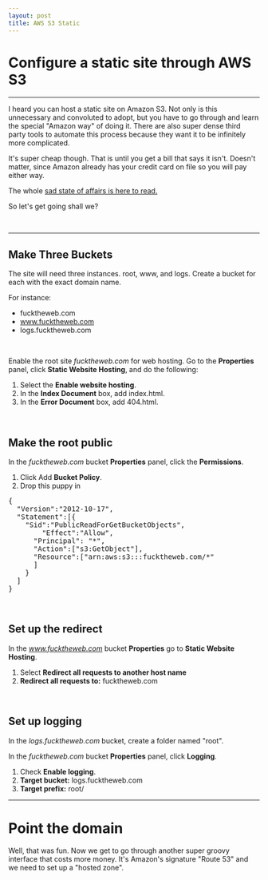 ```yaml
---
layout: post
title: AWS S3 Static
---
```


# Configure a static site through AWS S3

***

I heard you can host a static site on Amazon S3. Not only is this unnecessary and convoluted to adopt, but you have to go through and learn the special "Amazon way" of doing it. There are also super dense third party tools to automate this process because they want it to be infinitely more complicated.

It's super cheap though. That is until you get a bill that says it isn't. Doesn't matter, since Amazon already has your credit card on file so you will pay either way.

The whole [sad state of affairs is here to read.](http://docs.aws.amazon.com/AmazonS3/latest/dev/HostingWebsiteOnS3Setup.html)

So let's get going shall we?

<br>

<hr>

## Make Three Buckets

The site will need three instances. root, www, and logs. Create a bucket for each with the exact domain name.

For instance:  

+ fucktheweb.com
+ www.fucktheweb.com
+ logs.fucktheweb.com

<br>

Enable the root site *fucktheweb.com* for web hosting. Go to the **Properties** panel, click **Static Website Hosting**, and do the following:

1. Select the **Enable website hosting**.
2. In the **Index Document** box, add index.html.
3. In the **Error Document** box, add 404.html.

<br>

## Make the root public

In the *fucktheweb.com* bucket **Properties** panel, click the **Permissions**.

1. Click Add **Bucket Policy**.
2. Drop this puppy in

<pre>
{
  "Version":"2012-10-17",
  "Statement":[{
	"Sid":"PublicReadForGetBucketObjects",
        "Effect":"Allow",
	  "Principal": "*",
      "Action":["s3:GetObject"],
      "Resource":["arn:aws:s3:::fucktheweb.com/*"
      ]
    }
  ]
}
</pre>

<br>

## Set up the redirect

In the *www.fucktheweb.com* bucket **Properties** go to **Static Website Hosting**.

1. Select **Redirect all requests to another host name**
2. **Redirect all requests to:** fucktheweb.com

<br>

## Set up logging

In the *logs.fucktheweb.com* bucket, create a folder named "root".

In the *fucktheweb.com* bucket **Properties** panel, click **Logging**.

1. Check **Enable logging**.
2. **Target bucket:** logs.fucktheweb.com
3. **Target prefix:** root/

<hr>

# Point the domain

Well, that was fun. Now we get to go through another super groovy interface that costs more money. It's Amazon's signature "Route 53" and we need to set up a "hosted zone".
